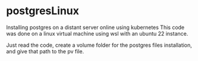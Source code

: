 # postgresLinux
Installing postgres on a distant server online using kubernetes 
This code was done on a linux virtual machine using wsl with an ubuntu 22 instance.

Just read the code, create a volume folder for the postgres files installation, and give that path to the pv file.
